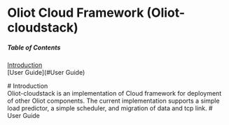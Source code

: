 Oliot Cloud Framework (Oliot-cloudstack)
=============================

##### Table of Contents  
[Introduction](#Introduction)  
[User Guide](#User Guide) 


<a name="Introduction"/>
# Introduction<br />
Oliot-cloudstack is an implementation of Cloud framework for deployment of other Oliot components. The current implementation supports a simple load predictor, a simple scheduler, and migration of data and tcp link.

<a name = "User Guide"/>
# User Guide<br />
